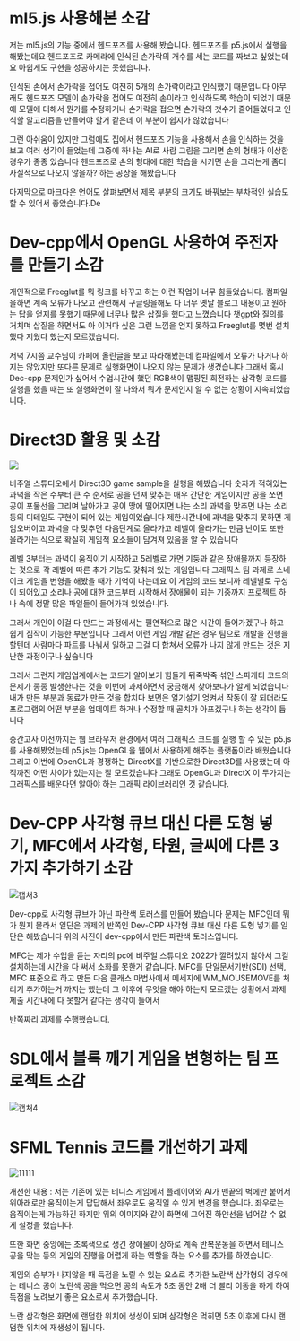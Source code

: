 # ml5.js 사용해본 소감 
저는 ml5.js의 기능 중에서 헨드포즈를 사용해 봤습니다.
헨드포즈를 p5.js에서 실행을 해봤는데요 
헨드포즈로 카메라에 인식된 손가락의 개수를 세는 코드를 짜보고 싶었는데요
아쉽게도 구현을 성공하지는 못했습니다.

인식된 손에서 손가락을 접어도 여전히 5개의 손가락이라고 인식했기 때문입니다
아무래도 헨드포즈 모델이 손가락을 접어도 여전히 손이라고 인식하도록 학습이 되었기 때문에
모델에 대해서 뭔가를 수정하거나 손가락을 접으면 손가락의 갯수가 줄어들었다고 인식할 
알고리즘을 만들어야 할거 같은데 이 부분이 쉽지가 않았습니다

그런 아쉬움이 있지만 그럼에도 집에서 헨드포즈 기능을 사용해서 손을 인식하는 것을 보고 여러 생각이 들었는데
그중에 하나는 AI로 사람 그림을 그리면 손의 형태가 이상한 경우가 종종 있습니다 헨드포즈로 손의 형태에 대한
학습을 시키면 손을 그리는게 좀더 사실적으로 나오지 않을까? 하는 공상을 해봤습니다

마지막으로 마크다운 언어도 살펴보면서 제목 부분의 크기도 바꿔보는 부차적인 실습도 할 수 있어서 좋았습니다.De

# Dev-cpp에서 OpenGL 사용하여 주전자를 만들기 소감 
개인적으로 Freeglut를 뭐 링크를 바꾸고 하는 이런 작업이 너무 힘들었습니다. 컴파일을하면 계속 오류가 나오고
관련해서 구글링을해도 다 너무 옛날 블로그 내용이고 원하는 답을 얻지를 못했기 때문에 너무나 많은 삽질을
했다고 느꼈습니다 챗gpt와 질의를 거치며 삽질을 하면서도 아 이거다 싶은 그런 느낌을 얻지 못하고 Freeglut를 몇번 설치했다 지웠다 했는지 모르겠습니다.

저녁 7시쯤 교수님이 카페에 올린글을 보고 따라해봤는데 컴파일에서 오류가 나거나 하지는 않았지만 또다른 문제로 실행화면이
나오지 않는 문제가 생겼습니다 그래서 혹시 Dec-cpp 문제인가 싶어서 수업시간에 했던 RGB색이 맵핑된 회전하는 삼각형 코드를 실행을 했을 때는
또 실행화면이 잘 나와서 뭐가 문제인지 알 수 없는 상황이 지속되었습니다.

# Direct3D 활용 및 소감
<img src="https://github.com/kjh010126/graphics_ml5_-assignment/issues/1#issue-2304501402" />


비주얼 스튜디오에서 Direct3D game sample을 실행을 해봤습니다 숫자가 적혀있는 과녁을 작은 수부터 큰 수 순서로 공을 던져 맞추는
매우 간단한 게임이지만 공을 쏘면 공이 포물선을 그리며 날아가고 공이 땅에 떨어지면 나는 소리 과녁을 맞추면 나는 소리 등의 디테일도
구현이 되어 있는 게임이었습니다 제한시간내에 과녁을 맞추지 못하면 게임오버이고 과녁을 다 맞추면 다음단계로 올라가고 레벨이 올라가는 
만큼 난이도 또한 올라가는 식으로 확실히 게임적 요소들이 담겨져 있음을 알 수 있습니다 

레벨 3부터는 과녁이 움직이기 시작하고 5레벨로 가면 기둥과 같은 장애물까지 등장하는 것으로 각 레벨에 따른 추가 기능도 갖춰져 있는 게임입니다 
그래픽스 팀 과제로 스네이크 게임을 변형을 해봤을 때가 기억이 나는데요 이 게임의 코드 보니까 레벨별로 구성이 되어있고 소리나 공에 대한 코드부터
시작해서 장애물이 되는 기중까지 프로젝트 하나 속에 정말 많은 파일들이 들어가져 있었습니다. 

그래서 개인이 이걸 다 만드는 과정에서는 필연적으로 많은 시간이 들어가겠구나 하고 쉽게 짐작이 가능한 부분입니다 그래서 이런 게임 개발 같은 경우 
팀으로 개발을 진행을 할텐데 사람마다 파트를 나눠서 일하고 그걸 다 합쳐서 오류가 나지 않게 만드는 것은 지난한 과정이구나 싶습니다

그래서 그런지 게임업계에서는 코드가 알아보기 힘들게 뒤죽박죽 섞인 스파게티 코드의 문제가 종종 발생한다는 것을 이번에 과제하면서
궁금해서 찾아보다가 알게 되었습니다 내가 만든 부분과 동료가 만든 것을 합치다 보면은 얼기설기 엉켜서 작동이 잘 되더라도 프로그램의
어떤 부분을 업데이트 하거나 수정할 때 골치가 아프겠구나 하는 생각이 듭니다

중간고사 이전까지는 웹 브라우저 환경에서 여러 그래픽스 코드를 실행 할 수 있는 p5.js를 사용해봤었는데 p5.js는 OpenGL을 웹에서 
사용하게 해주는 플랫폼이라 배웠습니다 그리고 이번에 OpenGL과 경쟁하는 DirectX를 기반으로한 Direct3D를 사용했는데 아직까진
어떤 차이가 있는지는 잘 모르겠습니다 그래도 OpenGL과 DirectX 이 두가지는 그래픽스를 배운다면 알아야 하는 그래픽 라이브러리인 것 같습니다.

# Dev-CPP 사각형 큐브 대신 다른 도형 넣기, MFC에서 사각형, 타원, 글씨에 다른 3가지 추가하기 소감
![캡처3](https://github.com/kjh010126/graphics_ml5_-assignment/assets/74094028/40967f13-da65-4c71-aa29-54098c51aaa9)


Dev-cpp로 사각형 큐브가 아닌 파란색 토러스를 만들어 봤습니다 문제는 MFC인데 뭐가 뭔지 몰라서 
일단은 과제의 반쪽인 Dev-CPP 사각형 큐브 대신 다른 도형 넣기를 일단은 해봤습니다 위의 사진이
dev-cpp에서 만든 파란색 토러스입니다.

MFC는 제가 수업을 듣는 자리의 pc에 비주얼 스튜디오 2022가 깔려있지 않아서 그걸 설치하는데 시간을 다 써서 소화를 못한거 같습니다. 
MFC를 단일문서기반(SDI) 선택, MFC 표준으로 하고 만든 다음 클래스 마법사에서 메세지에 WM_MOUSEMOVE를 처리기 추가하는거 까지는 했는데 
그 이후에 무엇을 해야 하는지 모르겠는 상황에서 과제 제출 시간내에 다 못할거 같다는 생각이 들어서

반쪽짜리 과제를 수행했습니다.

# SDL에서 블록 깨기 게임을 변형하는 팀 프로젝트 소감
![캡처4](https://github.com/kjh010126/graphics_ml5_-assignment/assets/74094028/5db25b0c-ce4d-41c2-80d3-36adabb4605e)

# SFML Tennis 코드를 개선하기 과제
![11111](https://github.com/kjh010126/graphics_ml5_-assignment/assets/74094028/5f041f10-8a6a-4fca-a86d-6d02e9c6b531)

개선한 내용 : 저는 기존에 있는 테니스 게임에서 플레이어와 AI가 맨끝의 벽에만 붙어서 위아래로만 움직이는게 답답해서 좌우로도 움직일 수 있게 변경을 했습니다.
좌우로는 움직이는게 가능하긴 하지만 위의 이미지와 같이 화면에 그어진 하얀선을 넘어갈 수 없게 설정을 했습니다.

또한 화면 중앙에는 초록색으로 생긴 장애물이 상하로 계속 반복운동을 하면서 테니스 공을 막는 등의 게임의 진행을 어렵게 하는 역할을 하는 요소를 추가를 하였습니다.

게임의 승부가 나지않을 때 득점을 노릴 수 있는 요소로 추가한 노란색 삼각형의 경우에는 테니스 공이 노란색 공을 먹으면 
공의 속도가 5초 동안 2배 더 빨리 이동을 하게 하여 득점을 노려보기 좋은 요소로서 추가했습니다.

노란 삼각형은 화면에 랜덤한 위치에 생성이 되며 삼각형은 먹히면 5초 이후에 다시 랜덤한 위치에 재생성이 됩니다.
